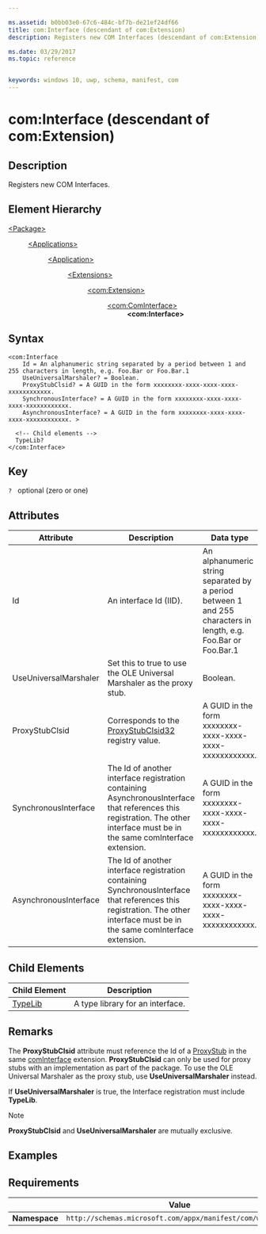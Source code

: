 ```yaml
---

ms.assetid: b0bb03e0-67c6-484c-bf7b-de21ef24df66
title: com:Interface (descendant of com:Extension)
description: Registers new COM Interfaces (descendant of com:Extension).

ms.date: 03/29/2017
ms.topic: reference


keywords: windows 10, uwp, schema, manifest, com
---
```



# com:Interface (descendant of com:Extension)

## Description
Registers new COM Interfaces.

## Element Hierarchy
<dl>
<dt><a href="element-package.md">&lt;Package&gt;</a></dt>
<dd>
<dl>
<dt><a href="element-applications.md">&lt;Applications&gt;</a></dt>
<dd>
<dl>
<dt><a href="element-application.md">&lt;Application&gt;</a></dt>
<dd>
<dl>
<dt><a href="element-1-extensions.md">&lt;Extensions&gt;</a></dt>
<dd>
<dl>
<dt><a href="element-com-extension.md">&lt;com:Extension&gt;</a></dt>
<dd>
<dl>
<dt><a href="element-com-cominterface.md">&lt;com:ComInterface&gt;</a></dt>
<dd><b>&lt;com:Interface&gt;</b></dd>
</dl>
</dd>
</dl>
</dd>
</dl>
</dd>
</dl>
</dd>
</dl>
</dd>
</dl>

## Syntax
```syntax
<com:Interface
    Id = An alphanumeric string separated by a period between 1 and 255 characters in length, e.g. Foo.Bar or Foo.Bar.1
    UseUniversalMarshaler? = Boolean.
    ProxyStubClsid? = A GUID in the form xxxxxxxx-xxxx-xxxx-xxxx-xxxxxxxxxxxx.
    SynchronousInterface? = A GUID in the form xxxxxxxx-xxxx-xxxx-xxxx-xxxxxxxxxxxx.
    AsynchronousInterface? = A GUID in the form xxxxxxxx-xxxx-xxxx-xxxx-xxxxxxxxxxxx. >

  <!-- Child elements -->
  TypeLib?  
</com:Interface>
```

## Key
`?`    optional (zero or one) 

## Attributes

| Attribute | Description | Data type | Required |
|-----------|-------------|-----------|----------|
| Id      | An interface Id (IID). | An alphanumeric string separated by a period between 1 and 255 characters in length, e.g. Foo.Bar or Foo.Bar.1 | Yes |
| UseUniversalMarshaler | Set this to true to use the OLE Universal Marshaler as the proxy stub. | Boolean. | No |
| ProxyStubClsid | Corresponds to the [ProxyStubClsid32](/windows/win32/com/proxystubclsid32) registry value. | A GUID in the form xxxxxxxx-xxxx-xxxx-xxxx-xxxxxxxxxxxx. | No |
| SynchronousInterface | The Id of another interface registration containing AsynchronousInterface that references this registration. The other interface must be in the same comInterface extension. | A GUID in the form xxxxxxxx-xxxx-xxxx-xxxx-xxxxxxxxxxxx. | No |
| AsynchronousInterface | The Id of another interface registration containing SynchronousInterface that references this registration. The other interface must be in the same comInterface extension. | A GUID in the form xxxxxxxx-xxxx-xxxx-xxxx-xxxxxxxxxxxx. | No |

## Child Elements

| Child Element | Description |
|---------------|-------------|
| [TypeLib](element-com-interface-typelib.md) | A type library for an interface. |

## Remarks
The **ProxyStubClsid** attribute must reference the Id of a [ProxyStub](element-com-proxystub.md) in the same [comInterface](element-com-cominterface.md) extension. **ProxyStubClsid** can only be used for proxy stubs with an implementation as part of the package. To use the OLE Universal Marshaler as the proxy stub, use **UseUniversalMarshaler** instead.

If **UseUniversalMarshaler** is true, the Interface registration must include **TypeLib**.

> [!NOTE]
> **ProxyStubClsid** and **UseUniversalMarshaler** are mutually exclusive.

## Examples

## Requirements
|               |      Value                                                       |
|---------------|-------------------------------------------------------------|
| **Namespace** | `http://schemas.microsoft.com/appx/manifest/com/windows10` |